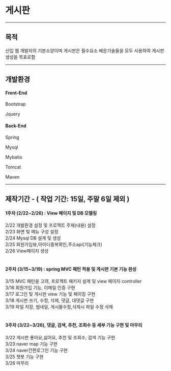 <h1>게시판</h1><hr>
<h2>목적</h2>
신입 웹 개발자의 기본소양이며 게시판은 필수요소
배운기술들을 모두 사용하여 게시판 생성을 목표로함<hr>

<h2>개발환경</h2>
<h4>Front-End</h4>
Bootstrap<p>
Jquery<p>

<h4>Back-End</h4>
Spring<p>
Mysql<p>
Mybatis<p>
Tomcat<p>
Maven<p><hr>


<h2>제작기간 -  ( 작업 기간: 15일, 주말 6일 제외 )</h2>
<h4>1주차 (2/22~2/26) : View 페이지 및 DB 모델링</h4>

2/22 개발환경 설정 및 프로젝트 주제(내용) 설정<br>
2/23 화면 및 메뉴 구성 설정<br>
2/24 Mysql DB 설계 및 생성<br>
2/25 회원가입뷰,아이디중복확인,주소api(기능체크)<br>
2/26 View페이지 생성<br>
<br>
<h4>2주차 (3/15~3/19) : spring MVC 패턴 적용 및 게시판 기본 기능 완성</h4>

3/15 MVC 패턴을 고려, 프로젝트 패키지 설계 및 view 페이지 controller<br>
3/16 회원가입 기능, 이메일 인증 구현<br>
3/17 로그인 및 게시판 view 기능 및 페이징 구현<br>
3/18 게시판 쓰기, 수정, 삭제, 댓글, 대댓글 구현<br>
3/19 파일 저장, 썸네일, 게시물수정,삭제시 파일 수정 삭제<br>
<Br>
<h4>3주차 (3/22~3/26), 댓글, 검색, 추천, 조회수 등 세부 기능 구현 및 마무리</h4>

3/22 게시판 좋아요,싫어요, 추천 및 조회수, 검색 기능 구현<br>
3/23 naver map 기능 구현<br>
3/24 naver간편로그인 기능 구현<br>
3/25 챗봇 기능 구현<br>
3/26 마무리<br>
<Br>




